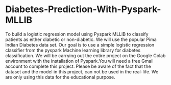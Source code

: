 # Diabetes-Prediction-With-Pyspark-MLLIB

To build a logistic regression model using Pyspark MLLIB to classify patients as either diabetic or non-diabetic. We will use the popular Pima Indian Diabetes data set. Our goal is to use a simple logistic regression classifier from the pyspark Machine learning library for diabetes classification. We will be carrying out the entire project on the Google Colab environment with the installation of Pyspark.You will need a free Gmail account to complete this project. Please be aware of the fact that the dataset and the model in this project, can not be used in the real-life. We are only using this data for the educational purpose.
